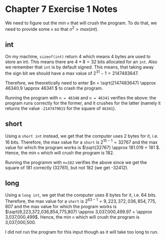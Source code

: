 # Chapter 7 Exercise 1 Notes

We need to figure out the min `n` that will crush the program. To do that, we need to provide some `n` so that $n^2 > max(int)$.

## int

On my machine, `sizeof(int)` return 4 which means 4 bytes are used to store an int. This means there are $4*8 = 32$ bits allocated for an `int`. Also we remember that `int` is by default signed. This means, that taking away the sign bit we should have a max value of $2^{31} - 1 = 2147483647$.

Therefore, we theoretically need to enter $n = \sqrt(2147483647) \approx 46340.9 \approx 46341 $ to crash the program.

Running the program with `n = 46340` and `n = 46341` verifies the above: the program runs correctly for the former, and it crushes for the latter (namely it returns the value `-2147479015` for the square of `46341`).

## short

Using a `short int` instead, we get that the computer uses 2 bytes for it, i.e. 16 bits. Therefore, the max value for a `short` is $2^{15 - 1} = 32767$ and the max value for which the program works is $\sqrt(32767) \approx 181.019 = 181 $. Hence, the min `n` which will crush the program is 182.

Running the programm with `n=182` verifies the above since we get the square of 181 correctly (32761), but not 182 (we get -32412).

## long

Using a `long int`, we get that the computer uses 8 bytes for it, i.e. 64 bits. Therefore, the max value for a `short` is $2^{63 - 1} = 9,223,372,036,854,775,807$ and the max value for which the program works is $\sqrt(9,223,372,036,854,775,807) \approx 3,037,000,499.97 = \approx 3,037,000,499$. Hence, the min `n` which will crush the program is 3,037,000,500.

I did not run the program for this input though as it will take too long to run.

